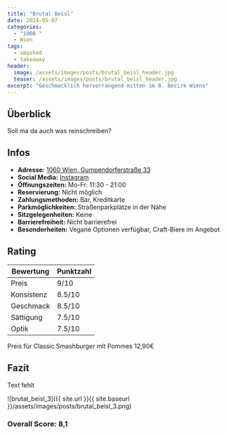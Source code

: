 ```yaml
---
title: "Brutal Beisl"
date: 2024-05-07
categories:
  - "1060 "
  - Wien
tags:
  - smashed
  - takeaway
header:
  image: /assets/images/posts/brutal_beisl_header.jpg
  teaser: /assets/images/posts/brutal_beisl_header.jpg
excerpt: "Geschmacklich hervorrangend mitten im 6. Bezirk Wiens"
---
```


## Überblick
Soll ma da auch was reinschreiben?

## Infos
- **Adresse:** <a href="https://www.google.com/maps?q=1060+Wien,+Gumpendorferstraße+33"><i class="fas fa-map-marker-alt"></i> 1060 Wien, Gumpendorferstraße 33</a>
- **Social Media:** <a href="https://www.instagram.com/burgerbeislbrutal/"><i class="fab fa-instagram"></i> Instagram</a>
- **Öffnungszeiten:** Mo-Fr: 11:30 - 21:00
- **Reservierung:** Nicht möglich
- **Zahlungsmethoden:** Bar, Kreditkarte
- **Parkmöglichkeiten:** Straßenparkplätze in der Nähe
- **Sitzgelegenheiten:** Keine
- **Barrierefreiheit:** Nicht barrierefrei
- **Besonderheiten:** Vegane Optionen verfügbar, Craft-Biere im Angebot

## Rating
| Bewertung   | Punktzahl |
|-------------|-----------|
| Preis       | 9/10      |
| Konsistenz  | 8.5/10    |
| Geschmack   | 8.5/10    |
| Sättigung   | 7.5/10    |
| Optik       | 7.5/10    |

Preis für Classic Smashburger mit Pommes 12,90€

## Fazit
Text fehlt

![brutal_beisl_3]({{ site.url }}{{ site.baseurl }}/assets/images/posts/brutal_beisl_3.png)

### Overall Score: 8,1

